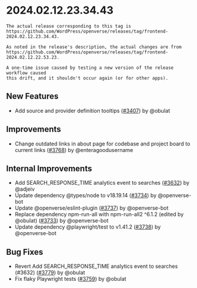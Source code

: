 # 2024.02.12.23.34.43

```{note}
The actual release corresponding to this tag is
https://github.com/WordPress/openverse/releases/tag/frontend-2024.02.12.23.34.43.

As noted in the release's description, the actual changes are from
https://github.com/WordPress/openverse/releases/tag/frontend-2024.02.12.22.53.23.

A one-time issue caused by testing a new version of the release workflow caused
this drift, and it shouldn't occur again (or for other apps).
```

## New Features

- Add source and provider definition tooltips ([#3407](https://github.com/WordPress/openverse/pull/3407)) by @obulat

## Improvements

- Change outdated links in about page for codebase and project board to current links ([#3768](https://github.com/WordPress/openverse/pull/3768)) by @enteragoodusername

## Internal Improvements

- Add SEARCH_RESPONSE_TIME analytics event to searches ([#3632](https://github.com/WordPress/openverse/pull/3632)) by @adjeiv
- Update dependency @types/node to v18.19.14 ([#3734](https://github.com/WordPress/openverse/pull/3734)) by @openverse-bot
- Update @openverse/eslint-plugin ([#3737](https://github.com/WordPress/openverse/pull/3737)) by @openverse-bot
- Replace dependency npm-run-all with npm-run-all2 ^6.1.2 (edited by @obulat) ([#3733](https://github.com/WordPress/openverse/pull/3733)) by @openverse-bot
- Update dependency @playwright/test to v1.41.2 ([#3738](https://github.com/WordPress/openverse/pull/3738)) by @openverse-bot

## Bug Fixes

- Revert Add SEARCH_RESPONSE_TIME analytics event to searches (#3632) ([#3779](https://github.com/WordPress/openverse/pull/3779)) by @obulat
- Fix flaky Playwright tests ([#3759](https://github.com/WordPress/openverse/pull/3759)) by @obulat
